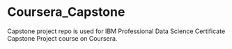 # Coursera_Capstone
Capstone project repo is used for IBM Professional Data Science Certificate Capstone Project course on Coursera.

